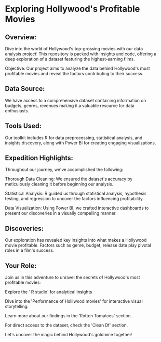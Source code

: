 # Exploring Hollywood's Profitable Movies

## Overview:
Dive into the world of Hollywood's top-grossing movies with our data analysis project! This repository is packed with insights and code, offering a deep exploration of a dataset featuring the highest-earning films.

Objective:
Our project aims to analyze the data behind Hollywood's most profitable movies and reveal the factors contributing to their success.

## Data Source:
We have access to a comprehensive dataset containing information on budgets, genres, revenues making it a valuable resource for data enthusiasts.

## Tools Used:
Our toolkit includes R for data preprocessing, statistical analysis, and insights discovery, along with Power BI for creating engaging visualizations.

## Expedition Highlights:

Throughout our journey, we've accomplished the following:

Thorough Data Cleaning: We ensured the dataset's accuracy by meticulously cleaning it before beginning our analysis.

Statistical Analysis: R guided us through statistical analysis, hypothesis testing, and regression to uncover the factors influencing profitability.

Data Visualization: Using Power BI, we crafted interactive dashboards to present our discoveries in a visually compelling manner.

## Discoveries:
Our exploration has revealed key insights into what makes a Hollywood movie profitable. Factors such as genre, budget, release date play pivotal roles in a film's success.

## Your Role:

Join us in this adventure to unravel the secrets of Hollywood's most profitable movies:


Explore the ' R studio' for analytical insights

Dive into the 'Performance of Holliwood movies' for interactive visual storytelling.

Learn more about our findings in the 'Rotten Tomatoes' section.

For direct access to the dataset, check the 'Clean Df' section.

Let's uncover the magic behind Hollywood's goldmine together!
